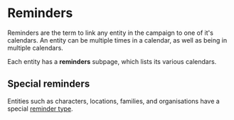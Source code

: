 # Reminders

Reminders are the term to link any entity in the campaign to one of it's calendars. An entity can be multiple times in a calendar, as well as being in multiple calendars.

Each entity has a **reminders** subpage, which lists its various calendars.

## Special reminders

Entities such as characters, locations, families, and organisations have a special [reminder type](/advanced/age).